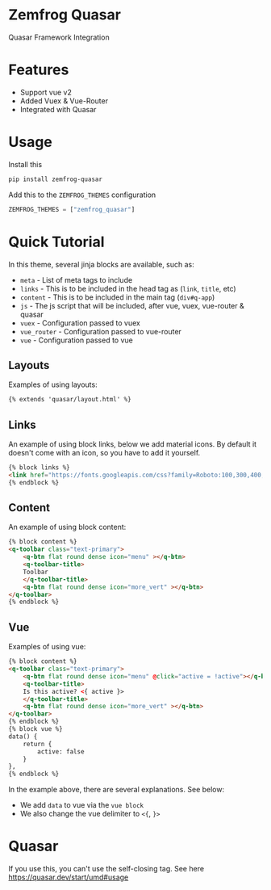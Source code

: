 # Zemfrog Quasar

Quasar Framework Integration

# Features

* Support vue v2
* Added Vuex & Vue-Router
* Integrated with Quasar


# Usage

Install this

```sh
pip install zemfrog-quasar
```

Add this to the `ZEMFROG_THEMES` configuration

```python
ZEMFROG_THEMES = ["zemfrog_quasar"]
```

# Quick Tutorial

In this theme, several jinja blocks are available, such as:

* `meta` - List of meta tags to include
* `links` - This is to be included in the head tag as (`link`, `title`, etc)
* `content` - This is to be included in the main tag (`div#q-app`)
* `js` - The js script that will be included, after vue, vuex, vue-router & quasar
* `vuex` - Configuration passed to vuex
* `vue_router` - Configuration passed to vue-router
* `vue` - Configuration passed to vue


## Layouts

Examples of using layouts:

```html
{% extends 'quasar/layout.html' %}
```

## Links

An example of using block links, below we add material icons. By default it doesn't come with an icon, so you have to add it yourself.

```html
{% block links %}
<link href="https://fonts.googleapis.com/css?family=Roboto:100,300,400,500,700,900|Material+Icons" rel="stylesheet" type="text/css">
{% endblock %}
```

## Content

An example of using block content:

```html
{% block content %}
<q-toolbar class="text-primary">
    <q-btn flat round dense icon="menu" ></q-btn>
    <q-toolbar-title>
    Toolbar
    </q-toolbar-title>
    <q-btn flat round dense icon="more_vert" ></q-btn>
</q-toolbar>
{% endblock %}
```

## Vue

Examples of using vue:

```html
{% block content %}
<q-toolbar class="text-primary">
    <q-btn flat round dense icon="menu" @click="active = !active"></q-btn>
    <q-toolbar-title>
    Is this active? <{ active }>
    </q-toolbar-title>
    <q-btn flat round dense icon="more_vert" ></q-btn>
</q-toolbar>
{% endblock %}
{% block vue %}
data() {
    return {
        active: false
    }
},
{% endblock %}
```

In the example above, there are several explanations. See below:

* We add `data` to vue via the `vue block`
* We also change the vue delimiter to `<{`, `}>`

# Quasar

If you use this, you can't use the self-closing tag. See here https://quasar.dev/start/umd#usage
